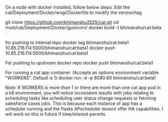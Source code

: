 On a node with docker installed, follow below steps. Edit the cat/Deployment/Docker/wsgi/Dockerfile to modify the version/tag

git clone https://github.com/bhimanshu2025/cat.git
cd /root/cat/Deployment/Docker/gunicorn/
docker build -t bhimanshu/cat:beta .

for pushing to internal repo
docker tag bhimanshu/cat:beta1 10.85.216.114:5000/bhimanshu/cat:beta1
docker push 10.85.216.114:5000/bhimanshu/cat:beta1

For pushing to upstream docker repo
docker push bhimanshu/cat:beta1

For running a cat app container. (Accepts an options environment variable "WORKERS". Default is 1)
docker run -d -p 8080:80 bhimanshu/cat:beta1

Note: If WORKERS is more than 1 or there are more than one cat app pod in a k8 environment, you will notice incosistent results with jobs relating to scheduling tasks like scheduling user status change requests or fetching salesforce cases jobs. This is because each instance of app has a scheduler running and the flasks APscheduler doesnt offer HA capabilities. I will work on this in future if time/interest permits. 
